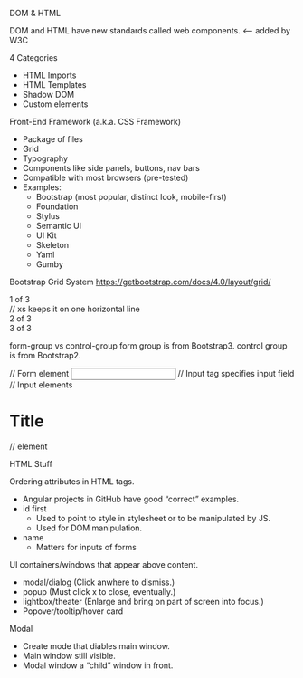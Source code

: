 DOM & HTML

DOM and HTML have new standards called web components. <— added by W3C


4 Categories
- HTML Imports
- HTML Templates
- Shadow DOM
- Custom elements

Front-End Framework (a.k.a. CSS Framework)
- Package of files
- Grid
- Typography
- Components like side panels, buttons, nav bars
- Compatible with most browsers (pre-tested)
- Examples:
    - Bootstrap (most popular, distinct look, mobile-first)
    - Foundation
    - Stylus
    - Semantic UI
    - UI Kit
    - Skeleton
    - Yaml
    - Gumby


Bootstrap Grid System
https://getbootstrap.com/docs/4.0/layout/grid/

<div class=“row”>
	<div class=“col-xs-4 text-center”>1 of 3</div>			// xs keeps it on one horizontal line
	<div class=“col-xs-4 text-center”>2 of 3</div>
	<div class=“col-xs-4 text-center”>3 of 3</div>
</div>

form-group vs control-group
form group is from Bootstrap3.
control group is from Bootstrap2.

<form …>	// Form element
	<input …>	// Input tag specifies input field
	<input…>	// Input elements


<h1>Title</h1>		// element

HTML Stuff

Ordering attributes in HTML tags.

- Angular projects in GitHub have good “correct” examples.
- id first
    - Used to point to style in stylesheet or to be manipulated by JS.
    - Used for DOM manipulation.
- name
    - Matters for inputs of forms

UI containers/windows that appear above content.
- modal/dialog (Click anwhere to dismiss.)
- popup (Must click x to close, eventually.)
- lightbox/theater (Enlarge and bring on part of screen into focus.)
- Popover/tooltip/hover card

Modal
- Create mode that diables main window.
- Main window still visible.
- Modal window a “child” window in front.

